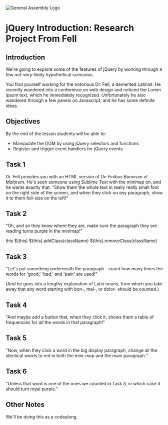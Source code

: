 ![General Assembly Logo](http://i.imgur.com/ke8USTq.png)

# jQuery Introduction: Research Project From Fell

## Introduction

We're going to explore some of the features of jQuery by working through a few
not-very-likely hypothetical scenarios.

You find yourself working for the notorious Dr. Fell, a demented Latinist.  He
recently wandered into a conference on web design and noticed the Lorem ipsum
text, which he immediately recognized.  Unfortunately he also wandered through
a few panels on Javascript, and he has some definite ideas.

## Objectives

By the end of the lesson students will be able to:

- Manipulate the DOM by using jQuery selectors and functions
- Register and trigger event handlers for jQuery events

## Task 1

Dr. Fell provides you with an HTML version of *De Finibus Bonorum et Malorum*.
He's seen someone using Sublime Text with the minimap on, and he wants exactly
that:  "Show them the whole text in really really small font on the right side
of the screen, and when they click on any paragraph, show it to them full-size
on the left!"

## Task 2

"Oh, and so they know where they are, make sure the paragraph they are reading
turns purple in the minimap!"

this $(this)
$(this).addClass(className)
$(this).removeClass(className)

## Task 3

"Let's put something underneath the paragraph - count how many times the words
for 'good,' 'bad,' and 'pain' are used!"

(And he goes into a lengthy explanation of Latin nouns, from which you take
away that any word starting with bon-, mal-, or dolor- should be counted.)

## Task 4

"And maybe add a button that, when they click it, shows them a table of
frequencies for *all* the words in that paragraph!"

## Task 5

"Now, when they click a word in the big display paragraph, change all the
identical words to red in both the mini-map and the main paragraph."

## Task 6

"Unless that word is one of the ones we counted in Task 3, in which case it
should turn royal purple."

## Other Notes

We'll be doing this as a codealong.
